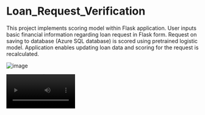 # Loan_Request_Verification

This project implements scoring model within Flask application. User inputs basic financial information regarding loan request in Flask form. Request on saving to database (Azure SQL database) is scored using pretrained logistic model. Application enables updating loan data and scoring for the request is recalculated.  


![image](https://github.com/KatarzynaSzmydki/Loan_Request_Verification/assets/104822281/d40e2216-4c40-40ee-8cfc-524e1115c6ec)


<video src='https://pbitestvideo.blob.core.windows.net/pbivideos/MSFabric_Streaming_PBIReport.mp4?sp=r&st=2023-11-17T13:08:30Z&se=2024-11-30T21:08:30Z&spr=https&sv=2022-11-02&sr=b&sig=PbGBWRazPhuUL6bMy4IyGp6dq01jZRBZdqm%2F%2Bc6AZMw%3D' width=180/>
